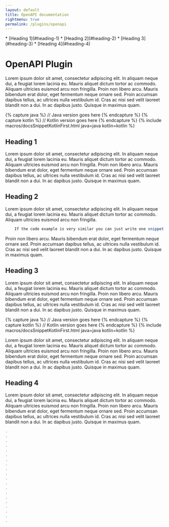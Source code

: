 ```yaml
---
layout: default
title: OpenAPI documentation
rightmenu: true
permalink: /plugins/openapi
---
```


<div id="spy-nav" class="right-menu" markdown="1">
* [Heading 1](#heading-1)
* [Heading 2](#heading-2)
* [Heading 3](#heading-3)
* [Heading 4](#heading-4)
</div>

<h1 class="no-margin-top">OpenAPI Plugin</h1>

Lorem ipsum dolor sit amet, consectetur adipiscing elit. In aliquam neque dui, a feugiat lorem lacinia eu.
Mauris aliquet dictum tortor ac commodo. Aliquam ultricies euismod arcu non fringilla.
Proin non libero arcu. Mauris bibendum erat dolor, eget fermentum neque ornare sed.
Proin accumsan dapibus tellus, ac ultrices nulla vestibulum id.
Cras ac nisi sed velit laoreet blandit non a dui. In ac dapibus justo. Quisque in maximus quam.

{% capture java %}
    // Java version goes here
{% endcapture %}
{% capture kotlin %}
    // Kotlin version goes here
{% endcapture %}
{% include macros/docsSnippetKotlinFirst.html java=java kotlin=kotlin %}

## Heading 1

Lorem ipsum dolor sit amet, consectetur adipiscing elit. In aliquam neque dui, a feugiat lorem lacinia eu.
Mauris aliquet dictum tortor ac commodo. Aliquam ultricies euismod arcu non fringilla.
Proin non libero arcu. Mauris bibendum erat dolor, eget fermentum neque ornare sed.
Proin accumsan dapibus tellus, ac ultrices nulla vestibulum id.
Cras ac nisi sed velit laoreet blandit non a dui. In ac dapibus justo. Quisque in maximus quam.

## Heading 2

Lorem ipsum dolor sit amet, consectetur adipiscing elit. In aliquam neque dui, a feugiat lorem lacinia eu.
Mauris aliquet dictum tortor ac commodo. Aliquam ultricies euismod arcu non fringilla.

```java
    If the code example is very similar you can just write one snippet (in Java).
```

Proin non libero arcu. Mauris bibendum erat dolor, eget fermentum neque ornare sed.
Proin accumsan dapibus tellus, ac ultrices nulla vestibulum id.
Cras ac nisi sed velit laoreet blandit non a dui. In ac dapibus justo. Quisque in maximus quam.

## Heading 3

Lorem ipsum dolor sit amet, consectetur adipiscing elit. In aliquam neque dui, a feugiat lorem lacinia eu.
Mauris aliquet dictum tortor ac commodo. Aliquam ultricies euismod arcu non fringilla.
Proin non libero arcu. Mauris bibendum erat dolor, eget fermentum neque ornare sed.
Proin accumsan dapibus tellus, ac ultrices nulla vestibulum id.
Cras ac nisi sed velit laoreet blandit non a dui. In ac dapibus justo. Quisque in maximus quam.

{% capture java %}
    // Java version goes here
{% endcapture %}
{% capture kotlin %}
    // Kotlin version goes here
{% endcapture %}
{% include macros/docsSnippetKotlinFirst.html java=java kotlin=kotlin %}

Lorem ipsum dolor sit amet, consectetur adipiscing elit. In aliquam neque dui, a feugiat lorem lacinia eu.
Mauris aliquet dictum tortor ac commodo. Aliquam ultricies euismod arcu non fringilla.
Proin non libero arcu. Mauris bibendum erat dolor, eget fermentum neque ornare sed.
Proin accumsan dapibus tellus, ac ultrices nulla vestibulum id.
Cras ac nisi sed velit laoreet blandit non a dui. In ac dapibus justo. Quisque in maximus quam.

## Heading 4

Lorem ipsum dolor sit amet, consectetur adipiscing elit. In aliquam neque dui, a feugiat lorem lacinia eu.
Mauris aliquet dictum tortor ac commodo. Aliquam ultricies euismod arcu non fringilla.
Proin non libero arcu. Mauris bibendum erat dolor, eget fermentum neque ornare sed.
Proin accumsan dapibus tellus, ac ultrices nulla vestibulum id.
Cras ac nisi sed velit laoreet blandit non a dui. In ac dapibus justo. Quisque in maximus quam.

```java
.
.
.
.
.
.
.
.
.
.
.
.
.
.
.
.
.
.
.
.
```

